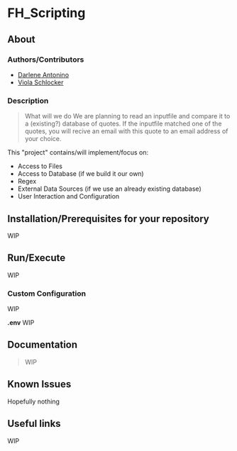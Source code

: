 # FH_Scripting

## About
### Authors/Contributors
* [Darlene Antonino](mailto:darlene.antonino@edu.fh-joanneum.at)
* [Viola Schlocker](mailto:viola.schlocker@edu.fh-joanneum.at)

### Description
> What will we do
We are planning to read an inputfile and compare it to a (existing?) database of quotes. If the inputfile matched one of the quotes, you will recive an email with this quote to an email address of your choice.


This "project" contains/will implement/focus on:
* Access to Files
* Access to Database (if we build it our own)
* Regex
* External Data Sources (if we use an already existing database)
* User Interaction and Configuration

## Installation/Prerequisites for your repository
WIP

## Run/Execute
WIP

### Custom Configuration
WIP

**.env**
WIP

## Documentation
> WIP

## Known Issues
Hopefully nothing


## Useful links
WIP
